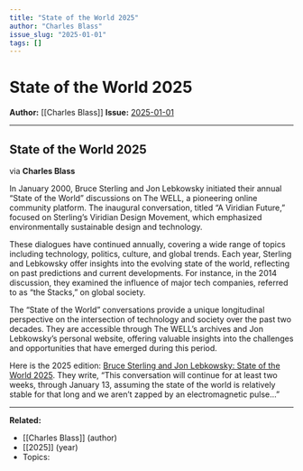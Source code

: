 ```yaml
---
title: "State of the World 2025"
author: "Charles Blass"
issue_slug: "2025-01-01"
tags: []
---
```


# State of the World 2025

**Author:** [[Charles Blass]]
**Issue:** [2025-01-01](https://plex.collectivesensecommons.org/2025-01-01/)

---

## State of the World 2025
via **Charles Blass**

In January 2000, Bruce Sterling and Jon Lebkowsky initiated their annual “State of the World” discussions on The WELL, a pioneering online community platform. The inaugural conversation, titled “A Viridian Future,” focused on Sterling’s Viridian Design Movement, which emphasized environmentally sustainable design and technology.

These dialogues have continued annually, covering a wide range of topics including technology, politics, culture, and global trends. Each year, Sterling and Lebkowsky offer insights into the evolving state of the world, reflecting on past predictions and current developments. For instance, in the 2014 discussion, they examined the influence of major tech companies, referred to as “the Stacks,” on global society.

The “State of the World” conversations provide a unique longitudinal perspective on the intersection of technology and society over the past two decades. They are accessible through The WELL’s archives and Jon Lebkowsky’s personal website, offering valuable insights into the challenges and opportunities that have emerged during this period.

Here is the 2025 edition: [Bruce Sterling and Jon Lebkowsky: State of the World 2025](https://tinyurl.com/sotw-2025). They write, “This conversation will continue for at least two weeks, through January 13, assuming the state of the world is relatively stable for that long and we aren’t zapped by an electromagnetic pulse...”

---

**Related:**
- [[Charles Blass]] (author)
- [[2025]] (year)
- Topics: 

